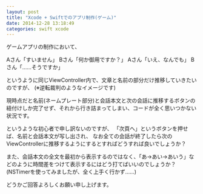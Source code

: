 ```yaml
---
layout: post
title: "Xcode + Swiftでのアプリ制作(ゲーム)"
date: 2014-12-28 13:18:49
categories: swift xcode
---
```

<p>ゲームアプリの制作において、</p>

<p>Aさん「すいません」
Bさん「何か御用ですか？」
Aさん「いえ、なんでも」
Bさん「……そうですか」</p>

<p>というように同じViewController内で、文章と名前の部分だけ推移していきたいのですが、
(※逆転裁判のようなイメージです)</p>

<p>現時点だと名前(ネームプレート部分)と会話本文と次の会話に推移するボタンの紐付けしか完了せず、それから行き詰まってしまい、コードが全く思いつかない状況です。</p>

<p>というような初心者で申し訳ないのですが、
「次頁へ」というボタンを押せば、名前と会話本文が写し出され、
なお全ての会話が終了したら次のViewControllerに推移するようにするとすればどうすれば良いでしょうか？</p>

<p>また、会話本文の全文を最初から表示するのではなく、「あ→あい→あいう」などのように時間差をつけて表示するにはどう打てばいいのでしょうか？
(NSTimerを使ってみましたが、全く上手く行かず……)</p>

<p>どうかご回答よろしくお願い申し上げます。</p>
